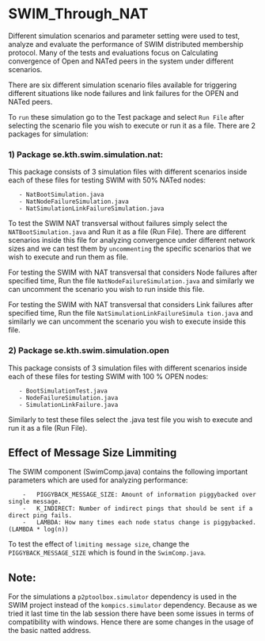 # SWIM_Through_NAT

Different simulation scenarios and parameter setting were used to test, analyze and evaluate the performance of SWIM distributed 
membership protocol. Many of the tests and evaluations focus on Calculating convergence of Open and NATed peers in the system under
different scenarios.

There are six different simulation scenario files available for triggering different situations like node failures and link failures 
for the OPEN and NATed peers.

To `run` these simulation go to the Test package and select `Run File` after selecting the scenario file you wish to execute or run it as
a file.  There are 2 packages for simulation:

### 1)	Package  se.kth.swim.simulation.nat:   

This package consists of 3 simulation files with different scenarios inside each of these files for testing SWIM with 50% NATed nodes:
	
```
   - NatBootSimulation.java
   - NatNodeFailureSimulation.java
   - NatSimulationLinkFailureSimulation.java
```

To test the SWIM NAT transversal without failures simply select the `NATBootSimulation.java` and Run it as a file (Run File). There are 
different scenarios inside this file for analyzing convergence under different network sizes and we can test them by `uncommenting` the 
specific scenarios that we wish to execute and run them as file. 

For testing the SWIM with NAT transversal that considers Node failures after specified time, Run the file `NatNodeFailureSimulation.java`
and similarly we can uncomment the scenario you wish to run inside this file.

For testing the SWIM with NAT transversal that considers Link failures after specified time, Run the file `NatSimulationLinkFailureSimula
tion.java` and similarly we can uncomment the scenario you wish to execute inside this file.

### 2)	Package se.kth.swim.simulation.open

This package consists of 3 simulation files with different scenarios inside each of these files for testing SWIM with 100 % OPEN nodes:

```
   - BootSimulationTest.java
   - NodeFailureSimulation.java
   - SimulationLinkFailure.java
```

Similarly to test these files select the .java test file you wish to execute and run it as a file (Run File).

## Effect of Message Size Limmiting

The SWIM component (SwimComp.java) contains the following important parameters which are used for analyzing performance:

```
    -	PIGGYBACK_MESSAGE_SIZE: Amount of information piggybacked over single message.
    -	K_INDIRECT: Number of indirect pings that should be sent if a direct ping fails.
    -	LAMBDA: How many times each node status change is piggybacked. (LAMBDA * log(n))
```

To test the effect of `limiting message size`, change the `PIGGYBACK_MESSAGE_SIZE` which is found in the `SwimComp.java`.

## Note: 

For the simulations a `p2ptoolbox.simulator` dependency is used in the SWIM project instead of the `kompics.simulator` dependency. 
Because as we tried it last time tin the lab session there have been some issues in terms of compatibility with windows. Hence there
are some changes in the usage of the basic natted address.

